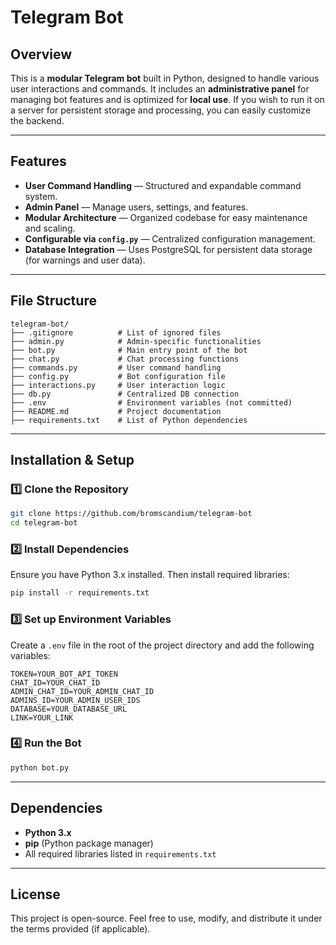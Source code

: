 # Telegram Bot

## Overview

This is a **modular Telegram bot** built in Python, designed to handle various user interactions and commands. It includes an **administrative panel** for managing bot features and is optimized for **local use**. If you wish to run it on a server for persistent storage and processing, you can easily customize the backend.

---

## Features

- **User Command Handling** — Structured and expandable command system.
- **Admin Panel** — Manage users, settings, and features.
- **Modular Architecture** — Organized codebase for easy maintenance and scaling.
- **Configurable via `config.py`** — Centralized configuration management.
- **Database Integration** — Uses PostgreSQL for persistent data storage (for warnings and user data).

---

## File Structure

```
telegram-bot/
├── .gitignore          # List of ignored files
├── admin.py            # Admin-specific functionalities
├── bot.py              # Main entry point of the bot
├── chat.py             # Chat processing functions
├── commands.py         # User command handling
├── config.py           # Bot configuration file
├── interactions.py     # User interaction logic
├── db.py               # Centralized DB connection
├── .env                # Environment variables (not committed)
├── README.md           # Project documentation
├── requirements.txt    # List of Python dependencies
```

---

## Installation & Setup

### 1️⃣ Clone the Repository

```bash
git clone https://github.com/bromscandium/telegram-bot
cd telegram-bot
```

### 2️⃣ Install Dependencies

Ensure you have Python 3.x installed. Then install required libraries:

```bash
pip install -r requirements.txt
```

### 3️⃣ Set up Environment Variables

Create a `.env` file in the root of the project directory and add the following variables:

```env
TOKEN=YOUR_BOT_API_TOKEN
CHAT_ID=YOUR_CHAT_ID
ADMIN_CHAT_ID=YOUR_ADMIN_CHAT_ID
ADMINS_ID=YOUR_ADMIN_USER_IDS
DATABASE=YOUR_DATABASE_URL
LINK=YOUR_LINK
```

### 4️⃣ Run the Bot

```bash
python bot.py
```

---

## Dependencies

- **Python 3.x**
- **pip** (Python package manager)
- All required libraries listed in `requirements.txt`

---

## License

This project is open-source. Feel free to use, modify, and distribute it under the terms provided (if applicable).